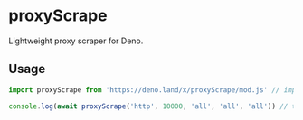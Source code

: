 # proxyScrape
Lightweight proxy scraper for Deno.

## Usage
```js
import proxyScrape from 'https://deno.land/x/proxyScrape/mod.js' // import the proxyScrape module

console.log(await proxyScrape('http', 10000, 'all', 'all', 'all')) // type, timeout, countryCode, ssl, anonymity
```
